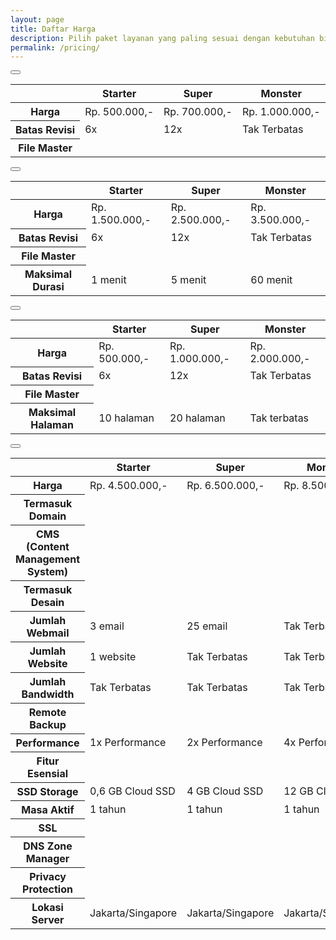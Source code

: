 ```yaml
---
layout: page
title: Daftar Harga
description: Pilih paket layanan yang paling sesuai dengan kebutuhan bisnis Anda
permalink: /pricing/
---
```


<section class="container">
	<div class="text-center py-md-3 py-lg-3">
		<button class="btn btn-more btn-link text-dark fs-4" type="button" data-show-label="Branding & Desain" data-hide-label="Branding & Desain" data-bs-toggle="collapse" data-bs-target="#branding-design"></button>
	</div>
	<div class="collapse show" id="branding-design">
		<div class="table-responsive py-sm-3 py-lg-3">
			<table class="table text-center text-nowrap">
				<thead>
					<tr>
						<th class="border-0 py-3">&nbsp;</th>
						<th class="border-0 py-3"><span class="h5 mb-0 text-info fw-700">Starter</span></th>
						<th class="border-0 py-3"><span class="h5 mb-0 text-success fw-700">Super</span></th>
						<th class="border-0 py-3"><span class="h5 mb-0 text-primary fw-700">Monster</span></th>
					</tr>
				</thead>
				<tbody>
					<tr>
						<th class="border-0 bg-secondary rounded-3 rounded-end-0 text-start py-3 ps-4">
							<span class="text-body fw-medium">Harga</span>
						</th>
						<td class="border-0 bg-secondary py-3"><span class="text-dark fw-600">Rp. 500.000,-</span></td>
						<td class="border-0 bg-secondary py-3"><span class="text-dark fw-600">Rp. 700.000,-</span></td>
						<td class="border-0 rounded-3 rounded-start-0 bg-secondary py-3 fw-600"><span class="text-dark">Rp. 1.000.000,-</span></td>
					</tr>
					<tr>
						<th class="border-0 text-start py-3 ps-4">
							<span class="d-flex align-items-center text-body fw-medium">Batas Revisi
								<i class="ai-circle-info fs-lg ms-2" data-bs-toggle="popover" data-bs-trigger="hover" data-bs-placement="right" data-bs-html="true" data-bs-content="Jumlah Batas Revisi dalam 1 Projek"></i>
							</span>
						</th>
						<td class="border-0 py-3"><span class="text-dark">6x</span></td>
						<td class="border-0 py-3"><span class="text-dark">12x</span></td>
						<td class="border-0 py-3"><span class="text-dark">Tak Terbatas</span></td>
					</tr>
					<tr>
						<th class="border-0 bg-secondary rounded-3 rounded-end-0 text-start py-3 ps-4">
							<span class="d-flex align-items-center text-body fw-medium">File Master
								<i class="ai-circle-info fs-lg ms-2" data-bs-toggle="popover" data-bs-trigger="hover" data-bs-placement="right" data-bs-html="true" data-bs-content="Klien akan menerima setiap File Master (ai/psd/eps/cdr) dari hasil desain untuk keperluan cetak / lainnya"></i>
							</span>
						</th>
						<td class="border-0 bg-secondary py-3"><i class="ai-check-alt fs-xl text-success"></i></td>
						<td class="border-0 bg-secondary py-3"><i class="ai-check-alt fs-xl text-success"></i></td>
						<td class="border-0 rounded-3 rounded-start-0 bg-secondary py-3"><i class="ai-check-alt fs-xl text-success"></i></td>
					</tr>
				</tbody>
			</table>
		</div>
	</div>
	<div class="text-center py-md-3 py-lg-3">
		<button class="btn btn-more btn-link text-dark fs-4" type="button" data-show-label="Motion & Video" data-hide-label="Motion & Video" data-bs-toggle="collapse" data-bs-target="#motion-video"></button>
	</div>
	<div class="collapse hide" id="motion-video">
		<div class="table-responsive py-sm-3 py-lg-3">
			<table class="table text-center text-nowrap">
				<thead>
					<tr>
						<th class="border-0 py-3">&nbsp;</th>
						<th class="border-0 py-3"><span class="h5 mb-0 text-info fw-700">Starter</span></th>
						<th class="border-0 py-3"><span class="h5 mb-0 text-success fw-700">Super</span></th>
						<th class="border-0 py-3"><span class="h5 mb-0 text-primary fw-700">Monster</span></th>
					</tr>
				</thead>
				<tbody>
					<tr>
						<th class="border-0 bg-secondary rounded-3 rounded-end-0 text-start py-3 ps-4">
							<span class="text-body fw-medium">Harga</span>
						</th>
						<td class="border-0 bg-secondary py-3"><span class="text-dark fw-600">Rp. 1.500.000,-</span></td>
						<td class="border-0 bg-secondary py-3"><span class="text-dark fw-600">Rp. 2.500.000,-</span></td>
						<td class="border-0 rounded-3 rounded-start-0 bg-secondary py-3 fw-600"><span class="text-dark">Rp. 3.500.000,-</span></td>
					</tr>
					<tr>
						<th class="border-0 text-start py-3 ps-4">
							<span class="d-flex align-items-center text-body fw-medium">Batas Revisi
								<i class="ai-circle-info fs-lg ms-2" data-bs-toggle="popover" data-bs-trigger="hover" data-bs-placement="right" data-bs-html="true" data-bs-content="Jumlah Batas Revisi dalam 1 projek"></i>
							</span>
						</th>
						<td class="border-0 py-3"><span class="text-dark">6x</span></td>
						<td class="border-0 py-3"><span class="text-dark">12x</span></td>
						<td class="border-0 py-3"><span class="text-dark">Tak Terbatas</span></td>
					</tr>
					<tr>
						<th class="border-0 bg-secondary rounded-3 rounded-end-0 text-start py-3 ps-4">
							<span class="d-flex align-items-center text-body fw-medium">File Master
								<i class="ai-circle-info fs-lg ms-2" data-bs-toggle="popover" data-bs-trigger="hover" data-bs-placement="right" data-bs-html="true" data-bs-content="Klien akan menerima setiap File Master (After Effects/Premiere) dari hasil video untuk keperluan lainnya"></i>
							</span>
						</th>
						<td class="border-0 bg-secondary py-3"><i class="ai-check-alt fs-xl text-success"></i></td>
						<td class="border-0 bg-secondary py-3"><i class="ai-check-alt fs-xl text-success"></i></td>
						<td class="border-0 rounded-3 rounded-start-0 bg-secondary py-3"><i class="ai-check-alt fs-xl text-success"></i></td>
					</tr>
					<tr>
						<th class="border-0 text-start py-3 ps-4">
							<span class="d-flex align-items-center text-body fw-medium">Maksimal Durasi
								<i class="ai-circle-info fs-lg ms-2" data-bs-toggle="popover" data-bs-trigger="hover" data-bs-placement="right" data-bs-html="true" data-bs-content="Durasi maksimal untuk 1 video / motion"></i>
							</span>
						</th>
						<td class="border-0 py-3"><span class="text-dark">1 menit</span></td>
						<td class="border-0 py-3"><span class="text-dark">5 menit</span></td>
						<td class="border-0 py-3"><span class="text-dark">60 menit</span></td>
					</tr>
				</tbody>
			</table>
		</div>
	</div>
	<div class="text-center py-md-3 py-lg-3">
		<button class="btn btn-more btn-link text-dark fs-4" type="button" data-show-label="UI & UX" data-hide-label="UI & UX" data-bs-toggle="collapse" data-bs-target="#ui-ux"></button>
	</div>
	<div class="collapse hide" id="ui-ux">
		<div class="table-responsive py-sm-3 py-lg-3">
			<table class="table text-center text-nowrap">
				<thead>
					<tr>
						<th class="border-0 py-3">&nbsp;</th>
						<th class="border-0 py-3"><span class="h5 mb-0 text-info fw-700">Starter</span></th>
						<th class="border-0 py-3"><span class="h5 mb-0 text-success fw-700">Super</span></th>
						<th class="border-0 py-3"><span class="h5 mb-0 text-primary fw-700">Monster</span></th>
					</tr>
				</thead>
				<tbody>
					<tr>
						<th class="border-0 bg-secondary rounded-3 rounded-end-0 text-start py-3 ps-4">
							<span class="text-body fw-medium">Harga</span>
						</th>
						<td class="border-0 bg-secondary py-3"><span class="text-dark fw-600">Rp. 500.000,-</span></td>
						<td class="border-0 bg-secondary py-3"><span class="text-dark fw-600">Rp. 1.000.000,-</span></td>
						<td class="border-0 rounded-3 rounded-start-0 bg-secondary py-3 fw-600"><span class="text-dark">Rp. 2.000.000,-</span></td>
					</tr>
					<tr>
						<th class="border-0 text-start py-3 ps-4">
							<span class="d-flex align-items-center text-body fw-medium">Batas Revisi
								<i class="ai-circle-info fs-lg ms-2" data-bs-toggle="popover" data-bs-trigger="hover" data-bs-placement="right" data-bs-html="true" data-bs-content="Jumlah Batas Revisi dalam 1 projek"></i>
							</span>
						</th>
						<td class="border-0 py-3"><span class="text-dark">6x</span></td>
						<td class="border-0 py-3"><span class="text-dark">12x</span></td>
						<td class="border-0 py-3"><span class="text-dark">Tak Terbatas</span></td>
					</tr>
					<tr>
						<th class="border-0 bg-secondary rounded-3 rounded-end-0 text-start py-3 ps-4">
							<span class="d-flex align-items-center text-body fw-medium">File Master
								<i class="ai-circle-info fs-lg ms-2" data-bs-toggle="popover" data-bs-trigger="hover" data-bs-placement="right" data-bs-html="true" data-bs-content="Klien akan menerima setiap File Master (XD/Figma) dari hasil desain untuk keperluan lainnya"></i>
							</span>
						</th>
						<td class="border-0 bg-secondary py-3"><i class="ai-check-alt fs-xl text-success"></i></td>
						<td class="border-0 bg-secondary py-3"><i class="ai-check-alt fs-xl text-success"></i></td>
						<td class="border-0 rounded-3 rounded-start-0 bg-secondary py-3"><i class="ai-check-alt fs-xl text-success"></i></td>
					</tr>
					<tr>
						<th class="border-0 text-start py-3 ps-4">
							<span class="d-flex align-items-center text-body fw-medium">Maksimal Halaman
								<i class="ai-circle-info fs-lg ms-2" data-bs-toggle="popover" data-bs-trigger="hover" data-bs-placement="right" data-bs-html="true" data-bs-content="Jumlah batas halaman dalam 1 desain"></i>
							</span>
						</th>
						<td class="border-0 py-3"><span class="text-dark">10 halaman</span></td>
						<td class="border-0 py-3"><span class="text-dark">20 halaman</span></td>
						<td class="border-0 py-3"><span class="text-dark">Tak terbatas</span></td>
					</tr>
				</tbody>
			</table>
		</div>
	</div>
	<div class="text-center py-md-3 py-lg-3">
		<button class="btn btn-more btn-link text-dark fs-4" type="button" data-show-label="Web & eCommerce" data-hide-label="Web & eCommerce" data-bs-toggle="collapse" data-bs-target="#web-ecommerce"></button>
	</div>
	<div class="collapse hide" id="web-ecommerce">
		<div class="table-responsive mb-3 py-sm-3 py-lg-3">
			<table class="table text-center text-nowrap">
				<thead>
					<tr>
						<th class="border-0 py-3">&nbsp;</th>
						<th class="border-0 py-3"><span class="h5 mb-0 text-info fw-700">Starter</span></th>
						<th class="border-0 py-3"><span class="h5 mb-0 text-success fw-700">Super</span></th>
						<th class="border-0 py-3"><span class="h5 mb-0 text-primary fw-700">Monster</span></th>
					</tr>
				</thead>
				<tbody>
					<tr>
						<th class="border-0 bg-secondary rounded-3 rounded-end-0 text-start py-3 ps-4">
							<span class="text-body fw-medium">Harga</span>
						</th>
						<td class="border-0 bg-secondary py-3"><span class="text-dark fw-600">Rp. 4.500.000,-</span></td>
						<td class="border-0 bg-secondary py-3"><span class="text-dark fw-600">Rp. 6.500.000,-</span></td>
						<td class="border-0 rounded-3 rounded-start-0 bg-secondary py-3 fw-600"><span class="text-dark">Rp. 8.500.000,-</span></td>
					</tr>
					<tr>
						<th class="border-0 text-start py-3 ps-4">
							<span class="d-flex align-items-center text-body fw-medium">Termasuk Domain
								<i class="ai-circle-info fs-lg ms-2" data-bs-toggle="popover" data-bs-trigger="hover" data-bs-placement="right" data-bs-html="true" data-bs-content="Harga sudah termasuk domain (.com) / (.co.id)"></i>
							</span>
						</th>
						<td class="border-0 py-3"><i class="ai-check-alt fs-xl text-success"></i></td>
						<td class="border-0 py-3"><i class="ai-check-alt fs-xl text-success"></i></td>
						<td class="border-0 py-3"><i class="ai-check-alt fs-xl text-success"></i></td>
					</tr>
					<tr>
						<th class="border-0 bg-secondary rounded-3 rounded-end-0 text-start py-3 ps-4">
							<span class="d-flex align-items-center text-body fw-medium">CMS (Content Management System)
								<i class="ai-circle-info fs-lg ms-2" data-bs-toggle="popover" data-bs-trigger="hover" data-bs-placement="right" data-bs-html="true" data-bs-content="Sudah terintegrasi dengan dashboard sehingga user mudah mengedit konten pada tiap halaman website."></i>
							</span>
						</th>
						<td class="border-0 bg-secondary py-3"><i class="ai-check-alt fs-xl text-success"></i></td>
						<td class="border-0 bg-secondary py-3"><i class="ai-check-alt fs-xl text-success"></i></td>
						<td class="border-0 rounded-3 rounded-start-0 bg-secondary py-3"><i class="ai-check-alt fs-xl text-success"></i></td>
					</tr>
					<tr>
						<th class="border-0 text-start py-3 ps-4">
							<span class="d-flex align-items-center text-body fw-medium">Termasuk Desain
								<i class="ai-circle-info fs-lg ms-2" data-bs-toggle="popover" data-bs-trigger="hover" data-bs-placement="right" data-bs-html="true" data-bs-content="Harga sudah termasuk desain website yang akan dibuat."></i>
							</span>
						</th>
						<td class="border-0 py-3"><i class="ai-check-alt fs-xl text-success"></i></td>
						<td class="border-0 py-3"><i class="ai-check-alt fs-xl text-success"></i></td>
						<td class="border-0 py-3"><i class="ai-check-alt fs-xl text-success"></i></td>
					</tr>
					<tr>
						<th class="border-0 bg-secondary rounded-3 rounded-end-0 text-start py-3 ps-4">
							<span class="d-flex align-items-center text-body fw-medium">Jumlah Webmail
								<i class="ai-circle-info fs-lg ms-2" data-bs-toggle="popover" data-bs-trigger="hover" data-bs-placement="right" data-bs-html="true" data-bs-content="Jumlah webmail yang bisa digunakan (contoh : nama@domainanda.com)"></i>
							</span>
						</th>
						<td class="border-0 bg-secondary py-3"><span class="text-dark">3 email</span></td>
						<td class="border-0 bg-secondary py-3"><span class="text-dark">25 email</span></td>
						<td class="border-0 rounded-3 rounded-start-0 bg-secondary py-3"><span class="text-dark">Tak Terbatas</span></td>
					</tr>
					<tr>
						<th class="border-0 text-start py-3 ps-4">
							<span class="d-flex align-items-center text-body fw-medium">Jumlah Website
								<i class="ai-circle-info fs-lg ms-2" data-bs-toggle="popover" data-bs-trigger="hover" data-bs-placement="right" data-bs-html="true" data-bs-content="Jumlah Website yang bisa digunakan dalam 1 layanan."></i>
							</span>
						</th>
						<td class="border-0 py-3"><span class="text-dark">1 website</span></td>
						<td class="border-0 py-3"><span class="text-dark">Tak Terbatas</span></td>
						<td class="border-0 py-3"><span class="text-dark">Tak Terbatas</span></td>
					</tr>
					<tr>
						<th class="border-0 bg-secondary rounded-3 rounded-end-0 text-start py-3 ps-4">
							<span class="d-flex align-items-center text-body fw-medium">Jumlah Bandwidth
								<i class="ai-circle-info fs-lg ms-2" data-bs-toggle="popover" data-bs-trigger="hover" data-bs-placement="right" data-bs-html="true" data-bs-content="Jumlah bandwidth yang diterima dalam 1 layanan."></i>
							</span>
						</th>
						<td class="border-0 bg-secondary py-3"><span class="text-dark">Tak Terbatas</span></td>
						<td class="border-0 bg-secondary py-3"><span class="text-dark">Tak Terbatas</span></td>
						<td class="border-0 rounded-3 rounded-start-0 bg-secondary py-3"><span class="text-dark">Tak Terbatas</span></td>
					</tr>
					<tr>
						<th class="border-0 text-start py-3 ps-4">
							<span class="d-flex align-items-center text-body fw-medium">Remote Backup</span>
						</th>
						<td class="border-0 py-3"><i class="ai-check-alt fs-xl text-success"></i></td>
						<td class="border-0 py-3"><i class="ai-check-alt fs-xl text-success"></i></td>
						<td class="border-0 py-3"><i class="ai-check-alt fs-xl text-success"></i></td>
					</tr>
					<tr>
						<th class="border-0 bg-secondary rounded-3 rounded-end-0 text-start py-3 ps-4">
							<span class="d-flex align-items-center text-body fw-medium">Performance</span>
						</th>
						<td class="border-0 bg-secondary py-3">1x Performance<i class="ai-circle-info fs-lg ms-2 text-info" data-bs-toggle="popover" data-bs-trigger="hover" data-bs-placement="right" data-bs-html="true" data-bs-content="CPU 75%, Memory 512mb"></i></td>
						<td class="border-0 bg-secondary py-3">2x Performance<i class="ai-circle-info fs-lg ms-2 text-info" data-bs-toggle="popover" data-bs-trigger="hover" data-bs-placement="right" data-bs-html="true" data-bs-content="CPU 100%, Memory 1gb"></i></td>
						<td class="border-0 rounded-3 rounded-start-0 bg-secondary py-3">4x Performance<i class="ai-circle-info fs-lg ms-2 text-info" data-bs-toggle="popover" data-bs-trigger="hover" data-bs-placement="right" data-bs-html="true" data-bs-content="CPU 200%, Memory 3gb"></i></td>
					</tr>
					<tr>
						<th class="border-0 text-start py-3 ps-4">
							<span class="d-flex align-items-center text-body fw-medium">Fitur Esensial
								<i class="ai-circle-info fs-lg ms-2" data-bs-toggle="popover" data-bs-trigger="hover" data-bs-placement="right" data-bs-html="true" data-bs-content="Cloud Linux + cPanel, HTTP/3 with QUIC, PHP 5.x, 7.x, 8.x, MySQL, PostgreSQL, WordPress Manager, Let's Encrypt SSL, 400+ Apps Installer, Premium Spam Filter, Brotli Compression, CloudFlare, Imunify360 Security, IPv4 & IPv6, Bantuan 12/7, 99.9% Uptime."></i>
							</span>
						</th>
						<td class="border-0 py-3"><i class="ai-check-alt fs-xl text-success"></i></td>
						<td class="border-0 py-3"><i class="ai-check-alt fs-xl text-success"></i></td>
						<td class="border-0 py-3"><i class="ai-check-alt fs-xl text-success"></i></td>
					</tr>
					<tr>
						<th class="border-0 bg-secondary rounded-3 rounded-end-0 text-start py-3 ps-4">
							<span class="d-flex align-items-center text-body fw-medium">SSD Storage
								<i class="ai-circle-info fs-lg ms-2" data-bs-toggle="popover" data-bs-trigger="hover" data-bs-placement="right" data-bs-html="true" data-bs-content="Kapasitas Penyimpanan"></i>
							</span>
						</th>
						<td class="border-0 bg-secondary py-3"><span class="text-dark">0,6 GB Cloud SSD</span></td>
						<td class="border-0 bg-secondary py-3"><span class="text-dark">4 GB Cloud SSD</span></td>
						<td class="border-0 rounded-3 rounded-start-0 bg-secondary py-3"><span class="text-dark">12 GB Cloud SSD</span></td>
					</tr>
					<tr>
						<th class="border-0 text-start py-3 ps-4">
							<span class="d-flex align-items-center text-body fw-medium">Masa Aktif
								<i class="ai-circle-info fs-lg ms-2" data-bs-toggle="popover" data-bs-trigger="hover" data-bs-placement="right" data-bs-html="true" data-bs-content="Masa aktif layanan."></i>
							</span>
						</th>
						<td class="border-0 py-3"><span class="text-dark">1 tahun</span></td>
						<td class="border-0 py-3"><span class="text-dark">1 tahun</span></td>
						<td class="border-0 py-3"><span class="text-dark">1 tahun</span></td>
					</tr>
					<tr>
						<th class="border-0 bg-secondary rounded-3 rounded-end-0 text-start py-3 ps-4">
							<span class="d-flex align-items-center text-body fw-medium">SSL
								<i class="ai-circle-info fs-lg ms-2" data-bs-toggle="popover" data-bs-trigger="hover" data-bs-placement="right" data-bs-html="true" data-bs-content="Enkripsi SHA2 & ECC by Sectigo"></i>
							</span>
						</th>
						<td class="border-0 bg-secondary py-3"><i class="ai-cross-alt fs-xl text-danger"></i></td>
						<td class="border-0 bg-secondary py-3"><i class="ai-check-alt fs-xl text-success"></i></td>
						<td class="border-0 rounded-3 rounded-start-0 bg-secondary py-3"><i class="ai-check-alt fs-xl text-success"></i></td>
					</tr>
					<tr>
						<th class="border-0 text-start py-3 ps-4">
							<span class="d-flex align-items-center text-body fw-medium">DNS Zone Manager
								<i class="ai-circle-info fs-lg ms-2" data-bs-toggle="popover" data-bs-trigger="hover" data-bs-placement="right" data-bs-html="true" data-bs-content="Pengelolaan DNS Record pada domain."></i>
							</span>
						</th>
						<td class="border-0 py-3"><i class="ai-check-alt fs-xl text-success"></i></td>
						<td class="border-0 py-3"><i class="ai-check-alt fs-xl text-success"></i></td>
						<td class="border-0 py-3"><i class="ai-check-alt fs-xl text-success"></i></td>
					</tr>
					<tr>
						<th class="border-0 bg-secondary rounded-3 rounded-end-0 text-start py-3 ps-4">
							<span class="d-flex align-items-center text-body fw-medium">Privacy Protection
								<i class="ai-circle-info fs-lg ms-2" data-bs-toggle="popover" data-bs-trigger="hover" data-bs-placement="right" data-bs-html="true" data-bs-content="Menyembunyikan informasi pribadi pada whois untuk mencegah spam."></i>
							</span>
						</th>
						<td class="border-0 bg-secondary py-3"><i class="ai-cross-alt fs-xl text-danger"></i></td>
						<td class="border-0 bg-secondary py-3"><i class="ai-check-alt fs-xl text-success"></i></td>
						<td class="border-0 rounded-3 rounded-start-0 bg-secondary py-3"><i class="ai-check-alt fs-xl text-success"></i></td>
					</tr>
					<tr>
						<th class="border-0 text-start py-3 ps-4">
							<span class="d-flex align-items-center text-body fw-medium">Lokasi Server
								<i class="ai-circle-info fs-lg ms-2" data-bs-toggle="popover" data-bs-trigger="click" data-bs-placement="right" data-bs-html="true" data-bs-content="Lokasi server pada website Anda. <a class='text-dark' href='/panduan-memilih-server/'>Baca panduan memilih server</a>"></i>
							</span>
						</th>
						<td class="border-0 py-3"><span class="text-dark">Jakarta/Singapore</span></td>
						<td class="border-0 py-3"><span class="text-dark">Jakarta/Singapore</span></td>
						<td class="border-0 py-3"><span class="text-dark">Jakarta/Singapore</span></td>
					</tr>
				</tbody>
			</table>
		</div>
	</div>
</section>